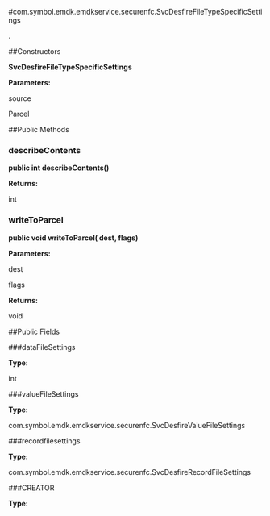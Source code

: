 #com.symbol.emdk.emdkservice.securenfc.SvcDesfireFileTypeSpecificSettings

.



##Constructors

**SvcDesfireFileTypeSpecificSettings**



**Parameters:**

source



Parcel

##Public Methods

### describeContents

**public int describeContents()**



**Returns:**

int

### writeToParcel

**public void writeToParcel( dest,  flags)**



**Parameters:**

dest

flags

**Returns:**

void

##Public Fields

###dataFileSettings



**Type:**

int

###valueFileSettings



**Type:**

com.symbol.emdk.emdkservice.securenfc.SvcDesfireValueFileSettings

###recordfilesettings



**Type:**

com.symbol.emdk.emdkservice.securenfc.SvcDesfireRecordFileSettings

###CREATOR



**Type:**

<any>

